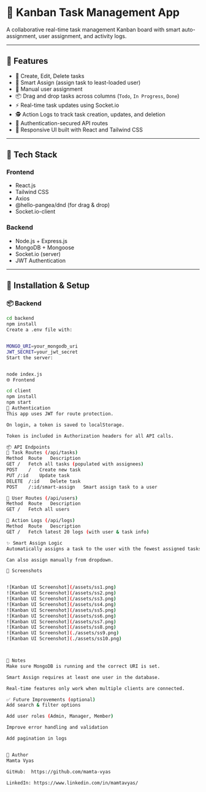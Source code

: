 # 🧠 Kanban Task Management App

A collaborative real-time task management Kanban board with smart auto-assignment, user assignment, and activity logs.

---

## 🚀 Features

- 📝 Create, Edit, Delete tasks
- 🧠 Smart Assign (assign task to least-loaded user)
- 👥 Manual user assignment
- 📦 Drag and drop tasks across columns (`Todo`, `In Progress`, `Done`)
- ⚡ Real-time task updates using Socket.io
- 🕵️ Action Logs to track task creation, updates, and deletion
- 🔐 Authentication-secured API routes
- 🎯 Responsive UI built with React and Tailwind CSS

---

## 📁 Tech Stack

### Frontend
- React.js
- Tailwind CSS
- Axios
- @hello-pangea/dnd (for drag & drop)
- Socket.io-client

### Backend
- Node.js + Express.js
- MongoDB + Mongoose
- Socket.io (server)
- JWT Authentication

---

## 🔧 Installation & Setup

### 📦 Backend

```bash
cd backend
npm install
Create a .env file with:


MONGO_URI=your_mongodb_uri
JWT_SECRET=your_jwt_secret
Start the server:


node index.js
🌐 Frontend

cd client
npm install
npm start
🔐 Authentication
This app uses JWT for route protection.

On login, a token is saved to localStorage.

Token is included in Authorization headers for all API calls.

📦 API Endpoints
🔹 Task Routes (/api/tasks)
Method	Route	Description
GET	/	Fetch all tasks (populated with assignees)
POST	/	Create new task
PUT	/:id	Update task
DELETE	/:id	Delete task
POST	/:id/smart-assign	Smart assign task to a user

🔹 User Routes (/api/users)
Method	Route	Description
GET	/	Fetch all users

🔹 Action Logs (/api/logs)
Method	Route	Description
GET	/	Fetch latest 20 logs (with user & task info)

✨ Smart Assign Logic
Automatically assigns a task to the user with the fewest assigned tasks.

Can also assign manually from dropdown.

📸 Screenshots


![Kanban UI Screenshot](/assets/ss1.png)
![Kanban UI Screenshot](/assets/ss2.png)
![Kanban UI Screenshot](/assets/ss3.png)
![Kanban UI Screenshot](/assets/ss4.png)
![Kanban UI Screenshot](/assets/ss5.png)
![Kanban UI Screenshot](/assets/ss6.png)
![Kanban UI Screenshot](/assets/ss7.png)
![Kanban UI Screenshot](/assets/ss8.png)
![Kanban UI Screenshot](./assets/ss9.png)
![Kanban UI Screenshot](./assets/ss10.png)



📌 Notes
Make sure MongoDB is running and the correct URI is set.

Smart Assign requires at least one user in the database.

Real-time features only work when multiple clients are connected.

✅ Future Improvements (optional)
Add search & filter options

Add user roles (Admin, Manager, Member)

Improve error handling and validation

Add pagination in logs


👤 Author
Mamta Vyas

GitHub:  https://github.com/mamta-vyas

LinkedIn: https://www.linkedin.com/in/mamtavyas/